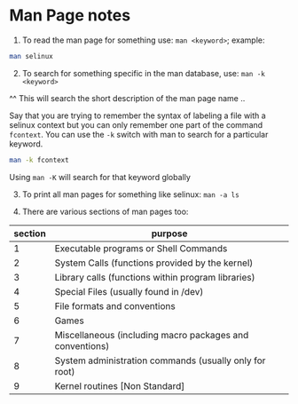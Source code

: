 # Man Page notes

1. To read the man page for something use: `man <keyword>`; example:

```sh
man selinux
```

2. To search for something specific in the man database, use: `man -k <keyword>`

^^ This will search the short description of the man page name ..

Say that you are trying to remember the syntax of labeling a file with a selinux context but you can only remember one part of the command `fcontext`. You can use the `-k` switch with man to search for a particular keyword.


```sh
man -k fcontext
```

Using `man -K` will search for that keyword globally 

3. To print all man pages for something like selinux: `man -a ls`

4. There are various sections of man pages too:

|section|purpose|
|---|---|
|1|Executable programs or Shell Commands|
|2|System Calls (functions provided by the kernel)|
|3|Library calls (functions within program libraries)|
|4|Special Files (usually found in /dev)|
|5|File formats and conventions|
|6|Games|
|7|Miscellaneous (including macro packages and conventions)|
|8|System administration commands (usually only for root)|
|9|Kernel routines [Non Standard]|